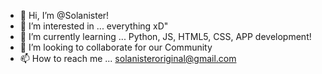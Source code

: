 - 👋 Hi, I’m @Solanister!
- 👀 I’m interested in ... everything xD"
- 🌱 I’m currently learning ... Python, JS, HTML5, CSS, APP development!
- 💞️ I’m looking to collaborate for our Community
- 📫 How to reach me ... solanisteroriginal@gmail.com

<!---
Solanister/Solanister is a ✨ special ✨ repository because its `README.md` (this file) appears on your GitHub profile.
You can click the Preview link to take a look at your changes.
--->
